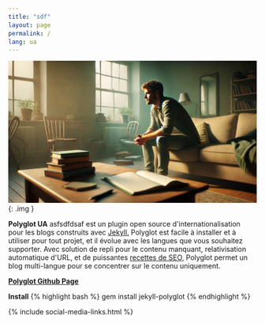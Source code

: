 ```yaml
---
title: "sdf"
layout: page
permalink: /
lang: ua
---
```


![Alt text](/assets/images/tmp.png){: .img }

<p class="message">
  <b>Polyglot UA</b> asfsdfdsaf est un plugin open source d'internationalisation pour les blogs construits avec <a href="http://jekyllrb.com">Jekyll.</a> Polyglot est facile à installer et à utiliser pour tout projet, et il évolue avec les langues que vous souhaitez supporter. Avec solution de repli pour le contenu manquant, relativisation automatique d'URL, et de puissantes <a href="{{site.baseurl}}/seo/">recettes de SEO,</a> Polyglot permet un blog multi-langue pour se concentrer sur le contenu uniquement.
</p>

[**Polyglot Github Page**](https://github.com/untra/polyglot)

**Install**
{% highlight bash %}
gem install jekyll-polyglot
{% endhighlight %}

{% include social-media-links.html %}
